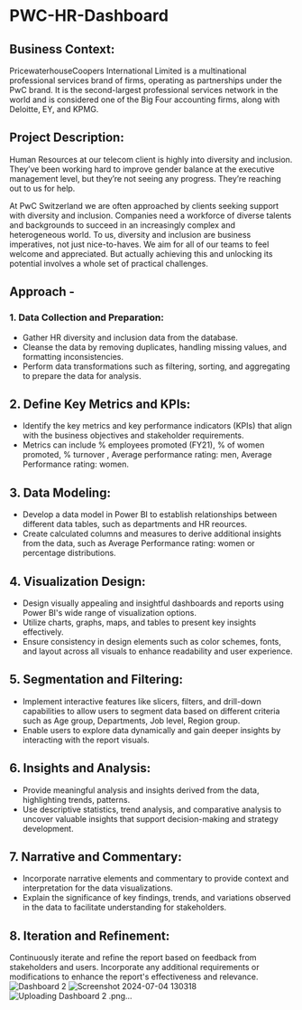 # PWC-HR-Dashboard

## Business Context:
PricewaterhouseCoopers International Limited is a multinational professional services brand of firms, operating as partnerships under the PwC brand. It is the second-largest professional services network in the world and is considered one of the Big Four accounting firms, along with Deloitte, EY, and KPMG.

## Project Description:
Human Resources at our telecom client is highly into diversity and inclusion. They’ve been working hard to improve gender balance at the executive management level, but they’re not seeing any progress. They’re reaching out to us for help.

At PwC Switzerland we are often approached by clients seeking support with diversity and inclusion. Companies need a workforce of diverse talents and backgrounds to succeed in an increasingly complex and heterogeneous world. To us, diversity and inclusion are business imperatives, not just nice-to-haves. We aim for all of our teams to feel welcome and appreciated. But actually achieving this and unlocking its potential involves a whole set of practical challenges.

## Approach - 

### 1. Data Collection and Preparation:

- Gather HR diversity and inclusion data from the database.
- Cleanse the data by removing duplicates, handling missing values, and formatting inconsistencies.
- Perform data transformations such as filtering, sorting, and aggregating to prepare the data for analysis.

## 2. Define Key Metrics and KPIs:

- Identify the key metrics and key performance indicators (KPIs) that align with the business objectives and stakeholder requirements.
- Metrics can include % employees promoted (FY21), % of women promoted, % turnover , Average performance rating: men, Average Performance rating: women.

## 3. Data Modeling:

- Develop a data model in Power BI to establish relationships between different data tables, such as departments and HR reources.
- Create calculated columns and measures to derive additional insights from the data, such as Average Performance rating: women or percentage distributions.

## 4. Visualization Design:

- Design visually appealing and insightful dashboards and reports using Power BI's wide range of visualization options.
- Utilize charts, graphs, maps, and tables to present key insights effectively.
- Ensure consistency in design elements such as color schemes, fonts, and layout across all visuals to enhance readability and user experience.

## 5. Segmentation and Filtering:

- Implement interactive features like slicers, filters, and drill-down capabilities to allow users to segment data based on different criteria such as Age group, Departments, Job level, Region group.
- Enable users to explore data dynamically and gain deeper insights by interacting with the report visuals.

## 6. Insights and Analysis:

- Provide meaningful analysis and insights derived from the data, highlighting trends, patterns.
- Use descriptive statistics, trend analysis, and comparative analysis to uncover valuable insights that support decision-making and strategy development.

## 7. Narrative and Commentary:

- Incorporate narrative elements and commentary to provide context and interpretation for the data visualizations.
- Explain the significance of key findings, trends, and variations observed in the data to facilitate understanding for stakeholders.

## 8. Iteration and Refinement:

Continuously iterate and refine the report based on feedback from stakeholders and users.
Incorporate any additional requirements or modifications to enhance the report's effectiveness and relevance.
![Dashboard 2 ](https://github.com/Rohit-Saswadkar/PWC-HR-Dashboard/assets/126965510/860fe72a-ba59-41c5-b806-302dd25a19c6)
![Screenshot 2024-07-04 130318](https://github.com/Rohit-Saswadkar/PWC-HR-Dashboard/assets/126965510/d83179b1-b56c-4483-88d3-6a1154a7e043)
![Uploading Dashboard 2 .png…]()

